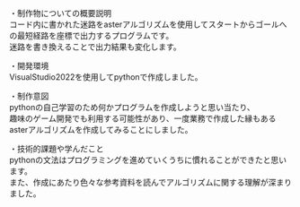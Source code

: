 ・制作物についての概要説明  
  コード内に書かれた迷路をasterアルゴリズムを使用してスタートからゴールへの最短経路を座標で出力するプログラムです。  
  迷路を書き換えることで出力結果も変化します。  
  
・開発環境  
  VisualStudio2022を使用してpythonで作成しました。  
  
・制作意図  
  pythonの自己学習のため何かプログラムを作成しようと思い当たり、  
  趣味のゲーム開発でも利用する可能性があり、一度業務で作成した縁もあるasterアルゴリズムを作成してみることにしました。  

・技術的課題や学んだこと  
  pythonの文法はプログラミングを進めていくうちに慣れることができたと思います。  
  また、作成にあたり色々な参考資料を読んでアルゴリズムに関する理解が深まりました。  
